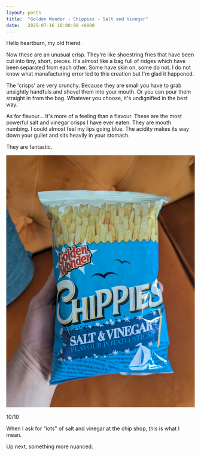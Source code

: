 ```yaml
---
layout: posts
title:  "Golden Wonder - Chippies - Salt and Vinegar"
date:   2025-07-16 10:00:00 +0000
---
```


Hello heartburn, my old friend.

<!--excerpt-->

Now these are an unusual crisp. They're like shoestring fries that have been cut into tiny, short, pieces. It's almost like a bag full of ridges which have been separated from each other. Some have skin on, some do not. I do not know what manafacturing error led to this creation but I'm glad it happened.

The 'crisps' are very crunchy. Because they are small you have to grab unsightly handfuls and shovel them into your mouth. Or you can pour them straight in from the bag. Whatever you choose, it's undignified in the best way.

As for flavour... It's more of a feeling than a flavour. These are the most powerful salt and vinegar crisps I have ever eaten. They are mouth numbing. I could almost feel my lips going blue. The acidity makes its way down your gullet and sits heavily in your stomach.

They are fantastic.

<img style="max-height:50vh" src="/assets/images/gwcsv.jpg" alt="Golden Wonder - Chippies - Salt and Vinegar"/>

10/10 

When I ask for "lots" of salt and vinegar at the chip shop, this is what I mean.

Up next, something more nuanced. 

